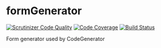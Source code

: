 formGenerator
=============
[![Scrutinizer Code Quality](https://scrutinizer-ci.com/g/fezfez/formGenerator/badges/quality-score.png?b=master)](https://scrutinizer-ci.com/g/fezfez/formGenerator/?branch=master)
[![Code Coverage](https://scrutinizer-ci.com/g/fezfez/formGenerator/badges/coverage.png?b=master)](https://scrutinizer-ci.com/g/fezfez/formGenerator/?branch=master)
[![Build Status](https://scrutinizer-ci.com/g/fezfez/formGenerator/badges/build.png?b=master)](https://scrutinizer-ci.com/g/fezfez/formGenerator/build-status/master)

Form generator used by CodeGenerator
